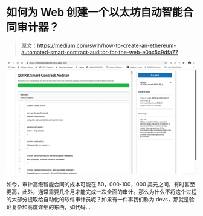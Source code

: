 # 如何为 Web 创建一个以太坊自动智能合同审计器？

> 原文：<https://medium.com/swlh/how-to-create-an-ethereum-automated-smart-contract-auditor-for-the-web-e0ac5c9dfa77>

![](img/977e8865f51a1be35bd4453edc6b9aef.png)

如今，审计高级智能合同的成本可能在 50，000-100，000 美元之间，有时甚至更高，此外，通常需要几个月才能完成一次全面的审计。那么为什么不将这个过程的大部分提取给自动化的软件审计员呢？如果有一件事我们称为 devs，那就是验证复杂和高度详细的东西，如代码…